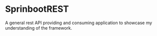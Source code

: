 # SprinbootREST
A general rest API providing and consuming application to showcase my understanding of the framework.
